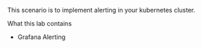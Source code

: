 This scenario is to implement alerting in your kubernetes cluster. 

What this lab contains
- Grafana Alerting
